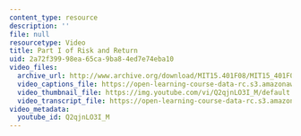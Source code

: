 ```yaml
---
content_type: resource
description: ''
file: null
resourcetype: Video
title: Part I of Risk and Return
uid: 2a72f399-98ea-65ca-9ba8-4ed7e74eba10
video_files:
  archive_url: http://www.archive.org/download/MIT15.401F08/MIT15_401F08_ses12_300k.mp4
  video_captions_file: https://open-learning-course-data-rc.s3.amazonaws.com/15-401-finance-theory-i-fall-2008/beeafbf8438f541781b5c709d8a72d0e_Q2qjnLO3I_M.vtt
  video_thumbnail_file: https://img.youtube.com/vi/Q2qjnLO3I_M/default.jpg
  video_transcript_file: https://open-learning-course-data-rc.s3.amazonaws.com/15-401-finance-theory-i-fall-2008/06195cdf1d59387308c2f44ac2f5e1d6_Q2qjnLO3I_M.pdf
video_metadata:
  youtube_id: Q2qjnLO3I_M
---
```

